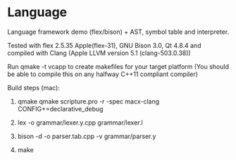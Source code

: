 Language
========

Language framework demo (flex/bison) + AST, symbol table and interpreter.

Tested with flex 2.5.35 Apple(flex-31), GNU Bison 3.0, Qt 4.8.4 and compiled with Clang (Apple LLVM version 5.1 (clang-503.0.38))

Run qmake -t vcapp to create makefiles for your target platform (You should be able to compile this on any halfway C++11 compliant compiler)

Build steps (mac):

1) qmake qmake scripture.pro -r -spec macx-clang CONFIG+=declarative_debug

2) lex -o grammar/lexer.y.cpp grammar/lexer.l

3) bison -d -o parser.tab.cpp -v grammar/parser.y

4) make


